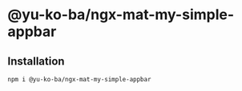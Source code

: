 # @yu-ko-ba/ngx-mat-my-simple-appbar

## Installation
```shell
npm i @yu-ko-ba/ngx-mat-my-simple-appbar
```
